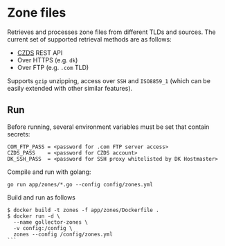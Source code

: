 # Zone files
Retrieves and processes zone files from different TLDs and sources.
The current set of supported retrieval methods are as follows:
- [CZDS](https://czds.icann.org/) REST API
- Over HTTPS (e.g. `dk`)  
- Over FTP (e.g. `.com` TLD)

Supports `gzip` unzipping, access over `SSH` and `ISO8859_1` (which can be easily extended with other similar features).  

## Run
Before running, several environment variables must be set that contain secrets:
```
COM_FTP_PASS = <password for .com FTP server access>
CZDS_PASS    = <password for CZDS account>
DK_SSH_PASS  = <password for SSH proxy whitelisted by DK Hostmaster>
```  

Compile and run with golang:
```
go run app/zones/*.go --config config/zones.yml 
```

Build and run as follows
````
$ docker build -t zones -f app/zones/Dockerfile .
$ docker run -d \ 
  --name gollector-zones \ 
  -v config:/config \ 
  zones --config /config/zones.yml 
```
